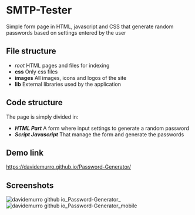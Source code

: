# SMTP-Tester

Simple form page in HTML, javascript and CSS that generate random passwords based on settings entered by the user

## File structure

- _root_
  HTML pages and files for indexing
- **css**
  Only css files
- **images**
  All images, icons and logos of the site
- **lib**
  External libraries used by the application

## Code structure

The page is simply divided in:

- **_HTML Part_**
  A form where input settings to generate a random password
- **_Script Javascript_**
  That manage the form and generate the passwords

## Demo link

https://davidemurro.github.io/Password-Generator/

## Screenshots

![davidemurro github io_Password-Generator_](https://github.com/DavideMurro/Password-Generator/assets/118051417/e842af43-4bb1-470d-b969-1a7eb34c3f57)
![davidemurro github io_Password-Generator_mobile](https://github.com/DavideMurro/Password-Generator/assets/118051417/f4b223b9-cd60-47bf-9da4-9101d45d0442)

